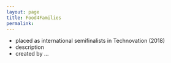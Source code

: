 ```yaml
---
layout: page
title: Food4Families
permalink:
---
```


* placed as international semifinalists in Technovation (2018)
* description
* created by ...
